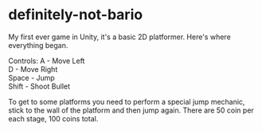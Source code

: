 # definitely-not-bario
My first ever game in Unity, it's a basic 2D platformer. Here's where everything began.

Controls:
A - Move Left  
D - Move Right  
Space - Jump  
Shift - Shoot Bullet  

To get to some platforms you need to perform a special jump mechanic, stick to the wall of the platform and then jump again.
There are 50 coin per each stage, 100 coins total.
